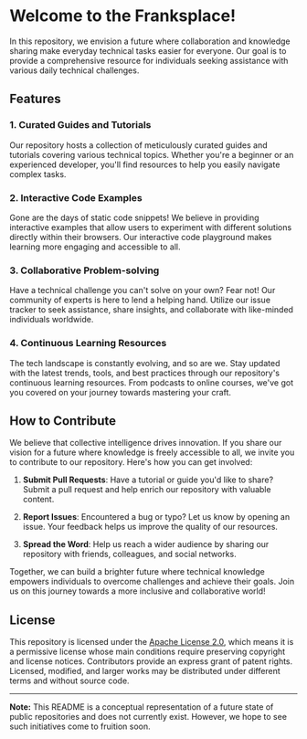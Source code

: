 # Welcome to the Franksplace!

In this repository, we envision a future where collaboration and knowledge sharing make everyday technical tasks easier for everyone. Our goal is to provide a comprehensive resource for individuals seeking assistance with various daily technical challenges.

## Features

### 1. Curated Guides and Tutorials

Our repository hosts a collection of meticulously curated guides and tutorials covering various technical topics. Whether you're a beginner or an experienced developer, you'll find resources to help you easily navigate complex tasks.

### 2. Interactive Code Examples

Gone are the days of static code snippets! We believe in providing interactive examples that allow users to experiment with different solutions directly within their browsers. Our interactive code playground makes learning more engaging and accessible to all.

### 3. Collaborative Problem-solving

Have a technical challenge you can't solve on your own? Fear not! Our community of experts is here to lend a helping hand. Utilize our issue tracker to seek assistance, share insights, and collaborate with like-minded individuals worldwide.

### 4. Continuous Learning Resources

The tech landscape is constantly evolving, and so are we. Stay updated with the latest trends, tools, and best practices through our repository's continuous learning resources. From podcasts to online courses, we've got you covered on your journey towards mastering your craft.

## How to Contribute

We believe that collective intelligence drives innovation. If you share our vision for a future where knowledge is freely accessible to all, we invite you to contribute to our repository. Here's how you can get involved:

1. **Submit Pull Requests**: Have a tutorial or guide you'd like to share? Submit a pull request and help enrich our repository with valuable content.

2. **Report Issues**: Encountered a bug or typo? Let us know by opening an issue. Your feedback helps us improve the quality of our resources.

3. **Spread the Word**: Help us reach a wider audience by sharing our repository with friends, colleagues, and social networks.

Together, we can build a brighter future where technical knowledge empowers individuals to overcome challenges and achieve their goals. Join us on this journey towards a more inclusive and collaborative world!

## License

This repository is licensed under the [Apache License 2.0](License), which means it is a permissive license whose main conditions require preserving copyright and license notices. Contributors provide an express grant of patent rights. Licensed, modified, and larger works may be distributed under different terms and without source code.

---

**Note:** This README is a conceptual representation of a future state of public repositories and does not currently exist. However, we hope to see such initiatives come to fruition soon.

